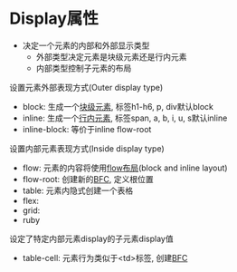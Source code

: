# Display属性

- 决定一个元素的内部和外部显示类型
  - 外部类型决定元素是块级元素还是行内元素
  - 内部类型控制子元素的布局

设置元素外部表现方式(Outer display type)

- block: 生成一个[块级元素](CSS_Box_Model_Sorted.md), 标签h1-h6, p, div默认block
- inline: 生成一个[行内元素](CSS_Box_Model_Sorted.md), 标签span, a, b, i, u, s默认inline
- inline-block: 等价于inline flow-root

设置内部元素表现方式(Inside display type)

- flow: 元素的内容将使用[flow布局](CSS_Normal_Flow.md)(block and inline layout)
- flow-root: 创建新的[BFC](CSS_Block_Formatting_Context.md), 定义根位置
- table: 元素内隐式创建一个表格
- flex:
- grid:
- ruby

设定了特定内部元素display的子元素display值

- table-cell: 元素行为类似于\<td>标签, 创建[BFC](CSS_Block_Formatting_Context.md)
